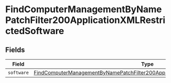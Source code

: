 # FindComputerManagementByNamePatchFilter200ApplicationXMLRestrictedSoftware


## Fields

| Field                                                                                                                                                                                               | Type                                                                                                                                                                                                | Required                                                                                                                                                                                            | Description                                                                                                                                                                                         |
| --------------------------------------------------------------------------------------------------------------------------------------------------------------------------------------------------- | --------------------------------------------------------------------------------------------------------------------------------------------------------------------------------------------------- | --------------------------------------------------------------------------------------------------------------------------------------------------------------------------------------------------- | --------------------------------------------------------------------------------------------------------------------------------------------------------------------------------------------------- |
| `software`                                                                                                                                                                                          | [FindComputerManagementByNamePatchFilter200ApplicationXMLRestrictedSoftwareSoftware](../../models/operations/findcomputermanagementbynamepatchfilter200applicationxmlrestrictedsoftwaresoftware.md) | :heavy_minus_sign:                                                                                                                                                                                  | N/A                                                                                                                                                                                                 |